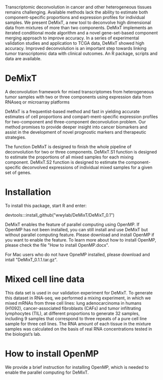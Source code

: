 Transcriptomic deconvolution in cancer and other heterogeneous tissues remains challenging. Available methods lack the ability to estimate both component-specific proportions and expression profiles for individual samples. We present DeMixT, a new tool to deconvolve high dimensional data from mixtures of more than two components. DeMixT implements an iterated conditional mode algorithm and a novel gene-set-based component merging approach to improve accuracy. In a series of experimental validation studies and application to TCGA data, DeMixT showed high accuracy. Improved deconvolution is an important step towards linking tumor transcriptomic data with clinical outcomes. An R package, scripts and data are available.

# DeMixT
A deconvolution framework for mixed transcriptomes from heterogeneous tumor samples with two or three components using expression data from RNAseq or microarray platforms

DeMixT is a frequentist-based method and fast in yielding accurate estimates of cell proportions and compart-ment-specific expression profiles for two-component and three-component deconvolution problem. Our method promises to provide deeper insight into cancer biomarkers and assist in the development of novel prognostic markers and therapeutic strategies. 

The function DeMixT is designed to finish the whole pipeline of deconvolution for two or three components. DeMixT.S1 function is designed to estimate the proportions of all mixed samples for each mixing component. DeMixT.S2 function is designed to estimate the component-specific deconvolved expressions of individual mixed samples for a given set of genes.

# Installation
To install this package, start R and enter:

devtools:::install_github("wwylab/DeMixT/DeMixT_0.1")

DeMixT enables the feature of parallel computing using OpenMP. If OpenMP has not been installed, you can still install and use DeMixT but without parallel computing feature. Please download and install OpenMP if you want to enable the feature. To learn more about how to install OpenMP, please check the file "How to install OpenMP.docx".

For Mac users who do not have OpneMP installed, please download and intall "DeMixT_0.1.1.tar.gz".

# Mixed cell line data
This data set is used in our validation experiment for DeMixT. To generate this dataset in RNA-seq, we performed a mixing experiment, in which we mixed mRNAs from three cell lines: lung adenocarcinoma in humans (H1092), cancer-associated fibroblasts (CAFs) and tumor infiltrating lymphocytes (TIL), at different proportions to generate 32 samples, including 9 samples that correspond to three repeats of a pure cell line sample for three cell lines. The RNA amount of each tissue in the mixture samples was calculated on the basis of real RNA concentrations tested in the biologist’s lab.

# How to install OpenMP
We provide a brief instruction for installing OpenMP, which is needed to enable the parallel computing for DeMixT.
